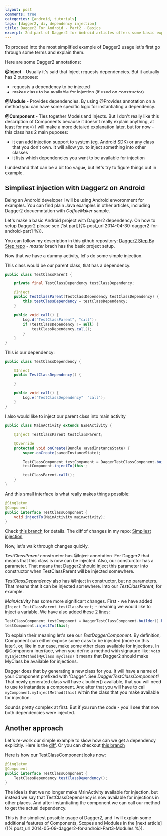```yaml
---
layout: post
comments: true
categories: [android, tutorials]
tags: [dagger2, di, dependency injection]
title: Dagger2 For Android - Part2 - Basics
excerpt: 2nd part of Dagger2 for Android articles offers some basic explanations on Dagger2 terminology and gives 2 examples of most simple possible cases of injections.
---
```


To proceed into the most simplified example of Dagger2 usage let's first go through some terms and explain them.

Here are some Dagger2 annotations:

**@Inject** - Usually it's said that Inject requests dependencies. But it actually has 2 purposes:
- requests a dependency to be injected
- makes class to be available for injection (if used on constructor)

**@Module** - Provides dependencies. By using @Provides annotation on a method you can have some specific logic for instantiating a dependency.

**@Component** - Ties together Models and Injects. But I don't really like this description of Components because it doesn't really explain anything, at least for me=) I will make a more detailed explanation later, but for now - this class has 2 main puposes:
- it can add injection support to system (eg. Android SDK) or any class that you don't own. It will allow you to inject something into other classes
- it lists which dependencies you want to be available for injection

I undestand that can be a bit too vague, but let's try to figure things out in example.

## Simpliest injection with Dagger2 on Android

Being an Android developer I will be using Android envoronment for examples. You can find plain Java examples in other articles, including Dagger2 docuemntation with *CoffeeMaker* sample.

Let's make a basic Android project with Dagger2 dependency. On how to setup Dagger2 please see [1st part]({% post_url 2014-04-30-dagger2-for-android-part1 %}).

You can follow my description in this github repository: [Dagger2 Step By Step repo](https://github.com/AAverin/dagger2_stepbystep) - *master* brach has the basic project setup.

Now that we have a dummy activity, let's do some simple injection.

This class would be our parent class, that has a dependency.

```java
public class TestClassParent {

    private final TestClassDependency testClassDependency;

    @Inject
    public TestClassParent(TestClassDependency testClassDependency) {
        this.testClassDependency = testClassDependency;
    }

    public void call() {
        Log.d("TestClassParent", "call");
        if (testClassDependency != null) {
            testClassDependency.call();
        }
    }
}
```

This is our dependency:

```java
public class TestClassDependency {

    @Inject
    public TestClassDependency() {

    }

    public void call() {
        Log.e("TestClassDependency", "call");
    }
}
```

I also would like to inject our parent class into main activity

```java
public class MainActivity extends BaseActivity {

    @Inject TestClassParent testClassParent;

    @Override
    protected void onCreate(Bundle savedInstanceState) {
        super.onCreate(savedInstanceState);

        TestClassComponent testComponent = DaggerTestClassComponent.builder().build();
        testComponent.injectTo(this);

        testClassParent.call();
    }
}
```

And this small interface is what really makes things possible:

```java
@Singleton
@Component
public interface TestClassComponent {
    void injectTo(MainActivity mainActivity);
}
```

Check [this branch](https://github.com/AAverin/dagger2_stepbystep/commits/step1_basics) for details.
The diff of changes in my repo: [Simpliest injection](https://github.com/AAverin/dagger2_stepbystep/commit/834ced4304f05498d75f144fc8060de2575235d1)

Now, let's walk through changes quickly.

*TestClassParent* constructor has @Inject annotation. For Dagger2 that means that this class is now can be injected. Also, our consturctor has a parameter. That means that Dagger2 should inject this parameter into constructor when TestClassParent will be injected somewhere.

*TestClassDependency* also has @Inject in constructor, but no parameters. That means that it can be injected somewhere. Into our *TestClassParent*, for example.

*MainActivity* has some more significant changes. First - we have added ```@Inject TestClassParent testClassParent;``` - meaning we would like to inject a variable.
We have also added these 2 lines:

```java
TestClassComponent testComponent = DaggerTestClassComponent.builder().build();
testComponent.injectTo(this);
```

To explain their meaning let's see our *TestDaggerComponent*.
By definition, Component can either expose some class to be injected (more on this later), or, like in our case, make some other class available for injections.
In @Component interface, when you define a method with signature like:
```void myInjectMethod(MyClass myclass)```
it means that Dagger2 should make MyClass be available for injections.

Dagger does that by generating a new class for you. It will have a name of your Component prefixed with 'Dagger'. See *DaggerTestClassComponent*?
That newly generated class will have a builder() available, that you will need to use to instantiate a component.
And after that you will have to call ```myComponent.myInjectMethod(this)``` within the class that you make available for injection.

Sounds pretty complex at first. But if you run the code - you'll see that now both dependencies were injected.

## Another approach

Let's re-work our simple example to show how can we get a dependency explicitly.
Here is the [diff](https://github.com/AAverin/dagger2_stepbystep/commit/7b8fcaecf3dc73d40054f1a54669280400a97d21). 
Or you can checkout [this branch](https://github.com/AAverin/dagger2_stepbystep/tree/step1_basics_2)

Here is how our TestClassComponent looks now:

```java
@Singleton
@Component
public interface TestClassComponent {
    TestClassDependency testClassDependency();
}
```

The idea is that we no longer make MainActivity available for injection, but instead we say that TestClassDependency is now available for injections in other places. And after instantiating the component we can call our method to get the actual dependency.

This is the simpliest possible usage of Dagger2, and I will explain some additional features of Components, Scopes and Modules in the [next article]({% post_url 2014-05-09-dagger2-for-android-Part3-Modules %}).